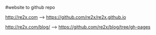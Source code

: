 
#website to github repo

http://re2x.com  -->  https://github.com/re2x/re2x.github.io

http://re2x.com/blog/  --> https://github.com/re2x/blog/tree/gh-pages
